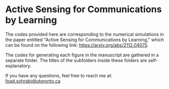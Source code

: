 # Active Sensing for Communications by Learning

The codes provided here are corresponding to the numerical simulations in the paper entitled "Active Sensing for Communications by Learning," which can be found on the following link: https://arxiv.org/abs/2112.04075.

The codes for generating each figure in the manuscript are gathered in a separate folder. The titles of the subfolders inside these folders are self-explanatory. 

If you have any questions, feel free to reach me at: foad.sohrabi@utoronto.ca
